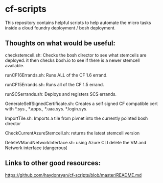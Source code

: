 # cf-scripts

This repository contains helpful scripts to help automate the micro tasks inside
a cloud foundry deployment / bosh deployment.


## Thoughts on what would be useful:
checkstemcell.sh: Checks the bosh director to see what stemcells are deployed.
it then checks bosh.io to see if there is a newer stemcell available.

runCF16Errands.sh: Runs ALL of the CF 1.6 errand.

runCF15Errands.sh: Runs all of the CF 1.5 errand.

runSCSerrands.sh: Deploys and registers SCS errands.

GenerateSelfSignedCertificate.sh: Creates a self signed CF compatible cert with
*.sys.<domain>, *.apps.<domain>, *.uaa.sys.<domain> *.login.sys.<domain>

ImportTile.sh: Imports a tile from pivnet into the currently pointed bosh director

CheckCurrentAzureStemcell.sh: returns the latest stemcell version

DeleteVMandNetworkInterface.sh: using Azure CLI delete the VM and Network interface (dangerous)

## Links to other good resources:
https://github.com/haydonryan/cf-scripts/blob/master/README.md
